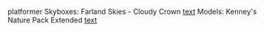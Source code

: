 platformer
Skyboxes: Farland Skies - Cloudy Crown
[text](https://assetstore.unity.com/packages/2d/textures-materials/sky/farland-skies-cloudy-crown-60004)
Models: Kenney's Nature Pack Extended
[text](https://www.kenney.nl/assets/nature-kit)
